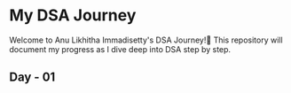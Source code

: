 # My DSA Journey
Welcome to Anu Likhitha Immadisetty's DSA Journey!🚀 This repository will document my progress as I dive deep into DSA step by step. 

## Day - 01
